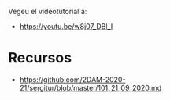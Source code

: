 Vegeu el videotutorial a: 
- https://youtu.be/w8j07_DBl_I

# Recursos
- https://github.com/2DAM-2020-21/sergitur/blob/master/101_21_09_2020.md
